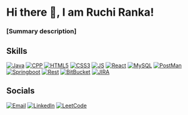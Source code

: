 # Hi there 👋, I am Ruchi Ranka!
### [Summary description]

## Skills

[![Java][Java]][Java-url]
[![CPP][CPP]][CPP-url]
[![HTML5][HTML5]][HTML5-url]
[![CSS3][CSS3]][CSS3-url]
[![JS][JS]][JS-url]
[![React][React.js]][React-url]
[![MySQL][MySQL]][MySQL-url]
[![PostMan][Postman]][Postman-url]
[![Springboot][Springboot]][Springboot-url]
[![Rest][Rest]][Rest-url]
[![BitBucket][BitBucket]][BitBucket-url]
[![JIRA][JIRA]][JIRA-url]

## Socials

[![Email][email-shield]][email-url]
[![LinkedIn][linkedin-shield]][linkedin-url]
[![LeetCode][leetcode-shield]][leetcode-url]


[email-shield]: https://img.shields.io/badge/Email-4F4A45.svg?style=for-the-badge&logo=gmail
[email-url]: mailto:ruchiranka2103@gmail.com
[linkedin-shield]: https://img.shields.io/badge/LinkedIn-4F4A45.svg?style=for-the-badge&logo=linkedin
[linkedin-url]: https://linkedin.com/in/othneildrew
[leetcode-shield]: https://img.shields.io/badge/LeetCode-4F4A45.svg?style=for-the-badge&logo=leetcode
[leetcode-url]: https://leetcode.com/ruch21/
[React.js]: https://img.shields.io/badge/React-20232A?style=for-the-badge&logo=react&logoColor=61DAFB
[React-url]: https://reactjs.org/
[HTML5]: https://img.shields.io/badge/HTML5-20232A?style=for-the-badge&logo=html5
[HTML5-url]: https://developer.mozilla.org/en-US/docs/Web/HTML
[CSS3]: https://img.shields.io/badge/CSS3-20232A?style=for-the-badge&logo=css3
[CSS3-url]: https://developer.mozilla.org/en-US/docs/Web/CSS
[Java]: https://img.shields.io/badge/Java-20232A?style=for-the-badge
[Java-url]: https://www.java.com/
[CPP]: https://img.shields.io/badge/CPP-20232A?style=for-the-badge&logo=c%2B%2B
[CPP-url]: https://isocpp.org/
[MySQL]: https://img.shields.io/badge/MySQL-20232A?style=for-the-badge&logo=mysql
[MySQL-url]: https://dev.mysql.com/doc/
[JS]: https://img.shields.io/badge/JavaScript-20232A?style=for-the-badge&logo=javascript
[JS-url]: https://developer.mozilla.org/en-US/docs/Web/JavaScript
[Postman]: https://img.shields.io/badge/Postman-20232A?style=for-the-badge&logo=postman
[Postman-url]: https://www.postman.com/
[Springboot]: https://img.shields.io/badge/Springboot-20232A?style=for-the-badge&logo=spring
[Springboot-url]: https://spring.io/projects/spring-boot
[Rest]: https://img.shields.io/badge/Rest-20232A?style=for-the-badge
[Rest-url]: https://en.wikipedia.org/wiki/Representational_state_transfer
[BitBucket]: https://img.shields.io/badge/BitBucket-20232A?style=for-the-badge&logo=bitbucket
[BitBucket-url]: https://bitbucket.org/
[JIRA]: https://img.shields.io/badge/JIRA-20232A?style=for-the-badge&logo=jira
[JIRA-url]: https://www.atlassian.com/software/jira
